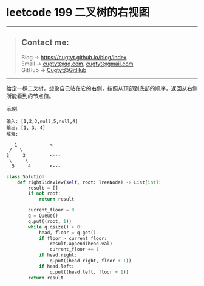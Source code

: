 # leetcode 199 二叉树的右视图

---
> ## Contact me:
> Blog -> <https://cugtyt.github.io/blog/index>  
> Email -> <cugtyt@qq.com>, <cugtyt@gmail.com>  
> GitHub -> [Cugtyt@GitHub](https://github.com/Cugtyt)

---

给定一棵二叉树，想象自己站在它的右侧，按照从顶部到底部的顺序，返回从右侧所能看到的节点值。

示例:

```
输入: [1,2,3,null,5,null,4]
输出: [1, 3, 4]
解释:

   1            <---
 /   \
2     3         <---
 \     \
  5     4       <---
```

``` python
class Solution:
    def rightSideView(self, root: TreeNode) -> List[int]:
        result = []
        if not root:
            return result

        current_floor = 0
        q = Queue()
        q.put((root, 1))
        while q.qsize() > 0:
            head, floor = q.get()
            if floor > current_floor:
                result.append(head.val)
                current_floor += 1
            if head.right:
                q.put((head.right, floor + 1))
            if head.left:
                q.put((head.left, floor + 1))
        return result
```